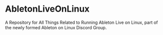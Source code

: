 # AbletonLiveOnLinux
A Repository for All Things Related to Running Ableton Live on Linux, part of the newly formed Ableton on Linux Discord Group.
